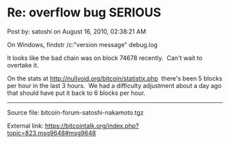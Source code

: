 # Re: overflow bug SERIOUS

Post by: satoshi on August 16, 2010, 02:38:21 AM

On Windows, findstr /c:"version message" debug.log

It looks like the bad chain was on block 74678 recently. &nbsp;Can't wait to overtake it.

On the stats at http://nullvoid.org/bitcoin/statistix.php &nbsp;there's been 5 blocks per hour in the last 3 hours. &nbsp;We had a difficulty adjustment about a day ago that should have put it back to 6 blocks per hour.

---

Source file: bitcoin-forum-satoshi-nakamoto.tgz

External link: https://bitcointalk.org/index.php?topic=823.msg9648#msg9648
